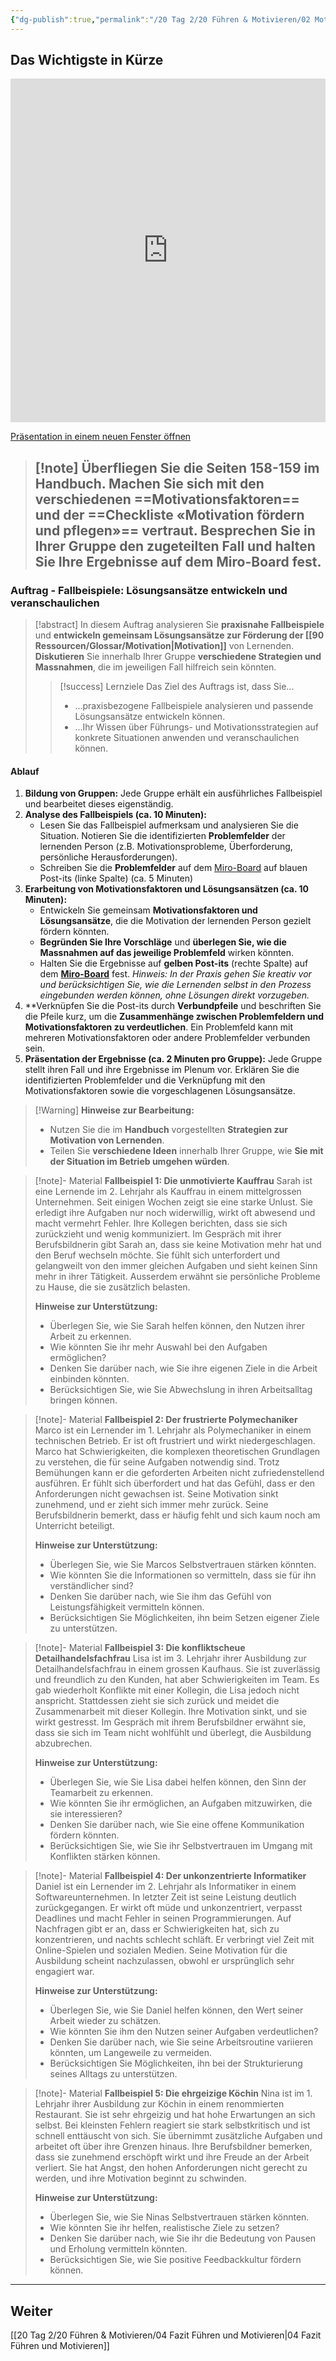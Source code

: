 ```yaml
---
{"dg-publish":true,"permalink":"/20 Tag 2/20 Führen & Motivieren/02 Motivationsfaktoren/"}
---
```


## Das Wichtigste in Kürze
<iframe src="https://aburossi.github.io/prezi/BBK/fuehrenundmotivieren/#/" style="border:0px #ffffff none;" name="myiFrame" scrolling="no" frameborder="1" marginheight="0px" marginwidth="0px" height="550px" width="100%" allowfullscreen></iframe>

[Präsentation in einem neuen Fenster öffnen](https://aburossi.github.io/prezi/BBK/fuehrenundmotivieren)

>[!note] **Überfliegen** Sie die **Seiten 158-159 im Handbuch**. Machen Sie sich mit den verschiedenen **==Motivationsfaktoren==** und der ==**Checkliste** «**Motivation fördern und pflegen**»== vertraut.
>**Besprechen Sie in Ihrer Gruppe den zugeteilten Fall und halten Sie Ihre Ergebnisse auf dem Miro-Board fest.**
>---
### Auftrag - Fallbeispiele: Lösungsansätze entwickeln und veranschaulichen

>[!abstract] In diesem Auftrag analysieren Sie **praxisnahe Fallbeispiele** und **entwickeln gemeinsam Lösungsansätze zur Förderung der [[90 Ressourcen/Glossar/Motivation\|Motivation]]** von Lernenden. **Diskutieren** Sie innerhalb Ihrer Gruppe **verschiedene Strategien und Massnahmen**, die im jeweiligen Fall hilfreich sein könnten.
>>[!success] Lernziele
>>Das Ziel des Auftrags ist, dass Sie...
>>* ...praxisbezogene Fallbeispiele analysieren und passende Lösungsansätze entwickeln können.
>>* ...Ihr Wissen über Führungs- und Motivationsstrategien auf konkrete Situationen anwenden und veranschaulichen können.

#### Ablauf

1. **Bildung von Gruppen:** 
   Jede Gruppe erhält ein ausführliches Fallbeispiel und bearbeitet dieses eigenständig.
2. **Analyse des Fallbeispiels (ca. 10 Minuten):** 
   - Lesen Sie das Fallbeispiel aufmerksam und analysieren Sie die Situation. Notieren Sie die identifizierten **Problemfelder** der lernenden Person (z.B. Motivationsprobleme, Überforderung, persönliche Herausforderungen).
   - Schreiben Sie die **Problemfelder** auf dem [Miro-Board](https://miro.com/app/board/uXjVLKN6QrM=/?moveToWidget=3458764613280707074&cot=14) auf blauen Post-its (linke Spalte) (ca. 5 Minuten)
3. **Erarbeitung von Motivationsfaktoren und Lösungsansätzen (ca. 10 Minuten):** 
   - Entwickeln Sie gemeinsam **Motivationsfaktoren und Lösungsansätze**, die die Motivation der lernenden Person gezielt fördern könnten. 
   - **Begründen Sie Ihre Vorschläge** und **überlegen Sie, wie die Massnahmen auf das jeweilige Problemfeld** wirken könnten. 
   - Halten Sie die Ergebnisse auf **gelben Post-its** (rechte Spalte) auf dem **[Miro-Board](https://miro.com/app/board/uXjVLKN6QrM=/?moveToWidget=3458764613280707074&cot=14)** fest.
   *Hinweis: In der Praxis gehen Sie kreativ vor und berücksichtigen Sie, wie die Lernenden selbst in den Prozess eingebunden werden können, ohne Lösungen direkt vorzugeben.*
4. **Verknüpfen Sie die Post-its durch **Verbundpfeile** und beschriften Sie die Pfeile kurz, um die **Zusammenhänge zwischen Problemfeldern und Motivationsfaktoren zu verdeutlichen**. Ein Problemfeld kann mit mehreren Motivationsfaktoren oder andere Problemfelder verbunden sein.
5. **Präsentation der Ergebnisse (ca. 2 Minuten pro Gruppe):** Jede Gruppe stellt ihren Fall und ihre Ergebnisse im Plenum vor. Erklären Sie die identifizierten Problemfelder und die Verknüpfung mit den Motivationsfaktoren sowie die vorgeschlagenen Lösungsansätze.

>[!Warning] **Hinweise zur Bearbeitung:**
>- Nutzen Sie die im **Handbuch** vorgestellten **Strategien zur Motivation von Lernenden**.
>- Teilen Sie **verschiedene Ideen** innerhalb Ihrer Gruppe, wie **Sie mit der Situation im Betrieb umgehen würden**.


>[!note]- Material **Fallbeispiel 1: Die unmotivierte Kauffrau**
>Sarah ist eine Lernende im 2. Lehrjahr als Kauffrau in einem mittelgrossen Unternehmen. Seit einigen Wochen zeigt sie eine starke Unlust. Sie erledigt ihre Aufgaben nur noch widerwillig, wirkt oft abwesend und macht vermehrt Fehler. Ihre Kollegen berichten, dass sie sich zurückzieht und wenig kommuniziert. Im Gespräch mit ihrer Berufsbildnerin gibt Sarah an, dass sie keine Motivation mehr hat und den Beruf wechseln möchte. Sie fühlt sich unterfordert und gelangweilt von den immer gleichen Aufgaben und sieht keinen Sinn mehr in ihrer Tätigkeit. Ausserdem erwähnt sie persönliche Probleme zu Hause, die sie zusätzlich belasten.
>
>**Hinweise zur Unterstützung:**
>- Überlegen Sie, wie Sie Sarah helfen können, den Nutzen ihrer Arbeit zu erkennen.
>- Wie könnten Sie ihr mehr Auswahl bei den Aufgaben ermöglichen?
>- Denken Sie darüber nach, wie Sie ihre eigenen Ziele in die Arbeit einbinden könnten.
>- Berücksichtigen Sie, wie Sie Abwechslung in ihren Arbeitsalltag bringen können.

>[!note]- Material **Fallbeispiel 2: Der frustrierte Polymechaniker**
>Marco ist ein Lernender im 1. Lehrjahr als Polymechaniker in einem technischen Betrieb. Er ist oft frustriert und wirkt niedergeschlagen. Marco hat Schwierigkeiten, die komplexen theoretischen Grundlagen zu verstehen, die für seine Aufgaben notwendig sind. Trotz Bemühungen kann er die geforderten Arbeiten nicht zufriedenstellend ausführen. Er fühlt sich überfordert und hat das Gefühl, dass er den Anforderungen nicht gewachsen ist. Seine Motivation sinkt zunehmend, und er zieht sich immer mehr zurück. Seine Berufsbildnerin bemerkt, dass er häufig fehlt und sich kaum noch am Unterricht beteiligt.
>
>**Hinweise zur Unterstützung:**
>- Überlegen Sie, wie Sie Marcos Selbstvertrauen stärken könnten.
>- Wie könnten Sie die Informationen so vermitteln, dass sie für ihn verständlicher sind?
>- Denken Sie darüber nach, wie Sie ihm das Gefühl von Leistungsfähigkeit vermitteln können.
>- Berücksichtigen Sie Möglichkeiten, ihn beim Setzen eigener Ziele zu unterstützen.

>[!note]- Material **Fallbeispiel 3: Die konfliktscheue Detailhandelsfachfrau**
>Lisa ist im 3. Lehrjahr ihrer Ausbildung zur Detailhandelsfachfrau in einem grossen Kaufhaus. Sie ist zuverlässig und freundlich zu den Kunden, hat aber Schwierigkeiten im Team. Es gab wiederholt Konflikte mit einer Kollegin, die Lisa jedoch nicht anspricht. Stattdessen zieht sie sich zurück und meidet die Zusammenarbeit mit dieser Kollegin. Ihre Motivation sinkt, und sie wirkt gestresst. Im Gespräch mit ihrem Berufsbildner erwähnt sie, dass sie sich im Team nicht wohlfühlt und überlegt, die Ausbildung abzubrechen.
>
>**Hinweise zur Unterstützung:**
>- Überlegen Sie, wie Sie Lisa dabei helfen können, den Sinn der Teamarbeit zu erkennen.
>- Wie könnten Sie ihr ermöglichen, an Aufgaben mitzuwirken, die sie interessieren?
>- Denken Sie darüber nach, wie Sie eine offene Kommunikation fördern könnten.
>- Berücksichtigen Sie, wie Sie ihr Selbstvertrauen im Umgang mit Konflikten stärken können.

>[!note]- Material **Fallbeispiel 4: Der unkonzentrierte Informatiker**
>Daniel ist ein Lernender im 2. Lehrjahr als Informatiker in einem Softwareunternehmen. In letzter Zeit ist seine Leistung deutlich zurückgegangen. Er wirkt oft müde und unkonzentriert, verpasst Deadlines und macht Fehler in seinen Programmierungen. Auf Nachfragen gibt er an, dass er Schwierigkeiten hat, sich zu konzentrieren, und nachts schlecht schläft. Er verbringt viel Zeit mit Online-Spielen und sozialen Medien. Seine Motivation für die Ausbildung scheint nachzulassen, obwohl er ursprünglich sehr engagiert war.
>
>**Hinweise zur Unterstützung:**
>- Überlegen Sie, wie Sie Daniel helfen können, den Wert seiner Arbeit wieder zu schätzen.
>- Wie könnten Sie ihm den Nutzen seiner Aufgaben verdeutlichen?
>- Denken Sie darüber nach, wie Sie seine Arbeitsroutine variieren könnten, um Langeweile zu vermeiden.
>- Berücksichtigen Sie Möglichkeiten, ihn bei der Strukturierung seines Alltags zu unterstützen.

>[!note]- Material **Fallbeispiel 5: Die ehrgeizige Köchin**
>Nina ist im 1. Lehrjahr ihrer Ausbildung zur Köchin in einem renommierten Restaurant. Sie ist sehr ehrgeizig und hat hohe Erwartungen an sich selbst. Bei kleinsten Fehlern reagiert sie stark selbstkritisch und ist schnell enttäuscht von sich. Sie übernimmt zusätzliche Aufgaben und arbeitet oft über ihre Grenzen hinaus. Ihre Berufsbildner bemerken, dass sie zunehmend erschöpft wirkt und ihre Freude an der Arbeit verliert. Sie hat Angst, den hohen Anforderungen nicht gerecht zu werden, und ihre Motivation beginnt zu schwinden.
>
>**Hinweise zur Unterstützung:**
>- Überlegen Sie, wie Sie Ninas Selbstvertrauen stärken könnten.
>- Wie könnten Sie ihr helfen, realistische Ziele zu setzen?
>- Denken Sie darüber nach, wie Sie ihr die Bedeutung von Pausen und Erholung vermitteln könnten.
>- Berücksichtigen Sie, wie Sie positive Feedbackkultur fördern können.


---

## Weiter
[[20 Tag 2/20 Führen & Motivieren/04 Fazit Führen und Motivieren\|04 Fazit Führen und Motivieren]]
